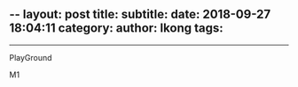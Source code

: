 --
layout: post
title:
subtitle:
date: 2018-09-27 18:04:11
category:
author: lkong
tags:
   -
---
PlayGround

M1
